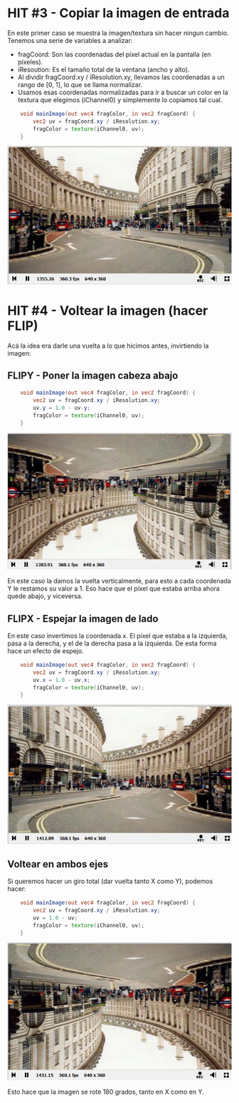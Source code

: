 # HIT #3 - Copiar la imagen de entrada

En este primer caso se muestra la imagen/textura sin hacer ningun cambio. Tenemos una serie de variables a analizar:
- fragCoord: Son las coordenadas del píxel actual en la pantalla (en píxeles).
- iResoution: Es el tamaño total de la ventana (ancho y alto).
- Al dividir fragCoord.xy / iResolution.xy, llevamos las coordenadas a un rango de [0, 1], lo que se llama normalizar.
- Usamos esas coordenadas normalizadas para ir a buscar un color en la textura que elegimos (iChannel0) y simplemente lo copiamos tal cual.

```glsl
    void mainImage(out vec4 fragColor, in vec2 fragCoord) {
        vec2 uv = fragCoord.xy / iResolution.xy;
        fragColor = texture(iChannel0, uv);
    }
```

![alt text](image-2.png)

# HIT #4 - Voltear la imagen (hacer FLIP)

Acá la idea era darle una vuelta a lo que hicimos antes, invirtiendo la imagen:

## FLIPY - Poner la imagen cabeza abajo

```glsl
    void mainImage(out vec4 fragColor, in vec2 fragCoord) {
        vec2 uv = fragCoord.xy / iResolution.xy;
        uv.y = 1.0 - uv.y;  
        fragColor = texture(iChannel0, uv);
    }
```

![alt text](image-3.png)

En este caso la damos la vuelta verticalmente, para esto a cada coordenada Y le restamos su valor a 1. Eso hace que el píxel que estaba arriba ahora quede abajo, y viceversa.

## FLIPX - Espejar la imagen de lado

En este caso invertimos la coordenada x. El píxel que estaba a la izquierda, pasa a la derecha, y el de la derecha pasa a la izquierda. De esta forma hace un efecto de espejo.

```glsl
    void mainImage(out vec4 fragColor, in vec2 fragCoord) {
        vec2 uv = fragCoord.xy / iResolution.xy;
        uv.x = 1.0 - uv.x;  
        fragColor = texture(iChannel0, uv);
    }
```

![alt text](image-4.png)

## Voltear en ambos ejes

Si queremos hacer un giro total (dar vuelta tanto X como Y), podemos hacer:

```glsl
    void mainImage(out vec4 fragColor, in vec2 fragCoord) {
        vec2 uv = fragCoord.xy / iResolution.xy;
        uv = 1.0 - uv;  
        fragColor = texture(iChannel0, uv);
    }
```

![alt text](image-5.png)

Esto hace que la imagen se rote 180 grados, tanto en X como en Y.